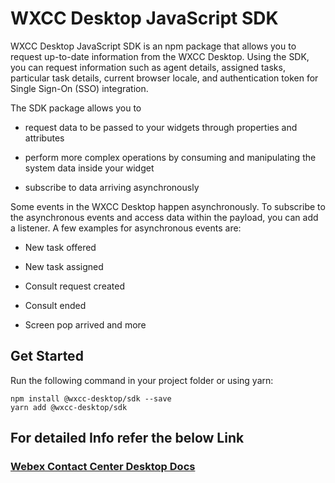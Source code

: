 # WXCC Desktop JavaScript SDK

WXCC Desktop JavaScript SDK is an npm package that allows you to request up-to-date information from the WXCC Desktop. Using the SDK, you can request information such as agent details, assigned tasks, particular task details, current browser locale, and authentication token for Single Sign-On (SSO) integration.

The SDK package allows you to

* request data to be passed to your widgets through properties and attributes

* perform more complex operations by consuming and manipulating the system data inside your widget

* subscribe to data arriving asynchronously

Some events in the WXCC Desktop happen asynchronously. To subscribe to the asynchronous events and access data within the payload, you can add a listener. A few examples for asynchronous events are:

* New task offered

* New task assigned

* Consult request created

* Consult ended

* Screen pop arrived and more

## Get Started

Run the following command in your project folder or using yarn:

```
npm install @wxcc-desktop/sdk --save
yarn add @wxcc-desktop/sdk
```

## For detailed Info refer the below Link

### [Webex Contact Center Desktop Docs](https://www.cisco.com/c/en/us/td/docs/voice_ip_comm/cust_contact/contact_center/webexcc/developer_20/webexcc_b_20-desktop-developer-guide-/webexcc_m_30-javascript-sdk.html)